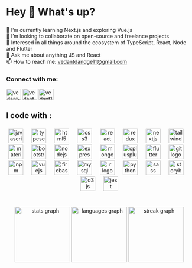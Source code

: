 <h1 align="left">Hey 👋 What's up?</h1>

###

<p align="left">🌱 I’m currently learning Next.js and exploring Vue.js<br>👯 I’m looking to collaborate on open-source and freelance projects<br>💪 Interesed in all things around the ecosystem of TypeScript, React, Node and Flutter <br>💬 Ask me about anything JS and React<br>📫 How to reach me: <a href="mailto:vedantdandge11@gmail.com">vedantdandge11@gmail.com</a></p>


###

<div align="left">
  <h3 align="left">Connect with me:</h3>
<p align="left">
<a href="https://linkedin.com/in/vedant-dandge-shiv" target="blank"><img align="center" src="https://raw.githubusercontent.com/rahuldkjain/github-profile-readme-generator/master/src/images/icons/Social/linked-in-alt.svg" alt="vedant-dandge-shiv" height="30" width="40" /></a>
<a href="https://www.leetcode.com/vedant_3010" target="blank"><img align="center" src="https://raw.githubusercontent.com/rahuldkjain/github-profile-readme-generator/master/src/images/icons/Social/leet-code.svg" alt="vedant_3010" height="30" width="40" /></a>
<a href="https://auth.geeksforgeeks.org/user/vedant10" target="blank"><img align="center" src="https://raw.githubusercontent.com/rahuldkjain/github-profile-readme-generator/master/src/images/icons/Social/geeks-for-geeks.svg" alt="vedant10" height="30" width="40" /></a>
</p>
</div>

###

<h2 align="left">I code with :</h2>

###

<div align="center">
  <img src="https://skillicons.dev/icons?i=js" height="40" alt="javascript logo"  />
  <img width="14" />
  <img src="https://skillicons.dev/icons?i=ts" height="40" alt="typescript logo"  />
  <img width="14" />
  <img src="https://skillicons.dev/icons?i=html" height="40" alt="html5 logo"  />
  <img width="14" />
  <img src="https://skillicons.dev/icons?i=css" height="40" alt="css3 logo"  />
  <img width="14" />
  <img src="https://skillicons.dev/icons?i=react" height="40" alt="react logo"  />
  <img width="14" />
  <img src="https://skillicons.dev/icons?i=redux" height="40" alt="redux logo"  />
  <img width="14" />
  <img src="https://skillicons.dev/icons?i=nextjs" height="40" alt="nextjs logo"  />
  <img width="14" />
  <img src="https://skillicons.dev/icons?i=tailwind" height="40" alt="tailwindcss logo"  />
  <img width="14" />
  <img src="https://skillicons.dev/icons?i=materialui" height="40" alt="materialui logo"  />
  <img width="14" />
  <img src="https://cdn.jsdelivr.net/gh/devicons/devicon/icons/bootstrap/bootstrap-original.svg" height="40" alt="bootstrap logo"  />
  <img width="14" />
  <img src="https://cdn.simpleicons.org/nodedotjs/339933" height="40" alt="nodejs logo"  />
  <img width="14" />
  <img src="https://skillicons.dev/icons?i=express" height="40" alt="express logo"  />
  <img width="14" />
  <img src="https://skillicons.dev/icons?i=mongodb" height="40" alt="mongodb logo"  />
  <img width="14" />
  <img src="https://cdn.jsdelivr.net/gh/devicons/devicon/icons/cplusplus/cplusplus-original.svg" height="40" alt="cplusplus logo"  />
  <img width="14" />
  <img src="https://skillicons.dev/icons?i=flutter" height="40" alt="flutter logo"  />
  <img width="14" />
  <img src="https://skillicons.dev/icons?i=git" height="40" alt="git logo"  />
  <img width="14" />
  <img src="https://cdn.jsdelivr.net/gh/devicons/devicon/icons/npm/npm-original-wordmark.svg" height="40" alt="npm logo"  />
  <img width="14" />
  <img src="https://cdn.jsdelivr.net/gh/devicons/devicon/icons/vuejs/vuejs-original.svg" height="40" alt="vuejs logo"  />
  <img width="14" />
  <img src="https://skillicons.dev/icons?i=firebase" height="40" alt="firebase logo"  />
  <img width="14" />
  <img src="https://cdn.simpleicons.org/mysql/4479A1" height="40" alt="mysql logo"  />
  <img width="14" />
  <img src="https://skillicons.dev/icons?i=r" height="40" alt="r logo"  />
  <img width="14" />
  <img src="https://skillicons.dev/icons?i=py" height="40" alt="python logo"  />
  <img width="14" />
  <img src="https://skillicons.dev/icons?i=sass" height="40" alt="sass logo"  />
  <img width="14" />
  <img src="https://cdn.simpleicons.org/storybook/FF4785" height="40" alt="storybook logo"  />
  <img width="14" />
  <img src="https://skillicons.dev/icons?i=d3" height="40" alt="d3js logo"  />
  <img width="14" />
  <img src="https://skillicons.dev/icons?i=jest" height="40" alt="jest logo"  />
</div>

###

<br clear="both">

<div align="center">
  <img src="https://github-readme-stats.vercel.app/api?username=Vedant-3010&hide_title=false&hide_rank=true&show_icons=true&include_all_commits=true&count_private=true&disable_animations=false&theme=tokyonight&locale=en&hide_border=true&order=1" height="150" alt="stats graph"  />
  <img src="https://github-readme-stats.vercel.app/api/top-langs?username=Vedant-3010&locale=en&hide_title=false&layout=compact&card_width=320&langs_count=5&theme=tokyonight&hide_border=true&order=2" height="150" alt="languages graph"  />
  <img src="https://streak-stats.demolab.com?user=Vedant-3010&locale=en&mode=daily&theme=tokyonight&hide_border=true&border_radius=5&order=3" height="150" alt="streak graph"  />
</div>

###


### 

